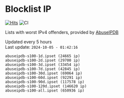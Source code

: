 # Blocklist IP

[![Hits](https://hits.seeyoufarm.com/api/count/incr/badge.svg?url=https%3A%2F%2Fgithub.com%2Fborestad%2Fblocklist-ip%2F&count_bg=%2379C83D&title_bg=%23555555&icon=&icon_color=%23E7E7E7&title=hits&edge_flat=false)](https://hits.seeyoufarm.com)  ![CI](https://img.shields.io/github/workflow/status/borestad/blocklist-ip/CI?style=flat-square)

Lists with worst IPv4 offenders, provided by [AbuseIPDB](https://www.abuseipdb.com/)

<!-- FOOTER-PLACEHOLDER -->
Updated every 5 hours<br>
Last update: `2024-10-05 - 01:42:16`
```
abuseipdb-s100-1d.ipset (24665 ip)
abuseipdb-s100-2d.ipset (29700 ip)
abuseipdb-s100-3d.ipset (33454 ip)
abuseipdb-s100-7d.ipset (42845 ip)
abuseipdb-s100-30d.ipset (69064 ip)
abuseipdb-s100-60d.ipset (92291 ip)
abuseipdb-s100-90d.ipset (117578 ip)
abuseipdb-s100-120d.ipset (146620 ip)
abuseipdb-s100-all.ipset (650936 ip)
```
